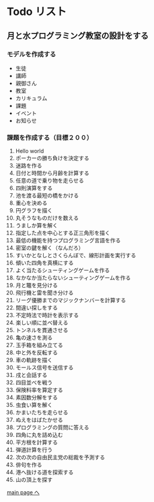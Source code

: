 # Todo リスト

## 月と水プログラミング教室の設計をする

### モデルを作成する
* 生徒
* 講師
* 親御さん
* 教室
* カリキュラム
* 課題
* イベント
* お知らせ

### 課題を作成する（目標２００）
1. Hello world
1. ポーカーの勝ち負けを決定する
1. 迷路を作る
1. 日付と時間から月齢を計算する
1. 任意の道で乗り物を走らせる
1. 四則演算をする
1. 池を渡る最短の橋をかける
1. 重心を決める
1. 円グラフを描く
1. 丸そうなものだけを数える
1. うましか算を解く
1. 指定した点を中心とする正三角形を描く
1. 最低の機能を持つプログラミング言語を作る
1. 密室の鍵を解く（なんだろ）
1. すいかとなしとさくらんぼで、線形計画を実行する
1. 傾いた四角を真横にする
1. よく当たるシューティングゲームを作る
1. なかなか当たらないシューティングゲームを作る
1. 月と鼈を見分ける
1. 飛行機と雷を聞き分ける
1. リーグ優勝までのマジックナンバーを計算する
1. 間違い探しをする
1. 不定時法で時計を表示する
1. 楽しい順に並べ替える
1. トンネルを貫通させる
1. 亀の速さを測る
1. 玉手箱を組み立てる
1. 中と外を反転する
1. 車の軌跡を描く
1. モールス信号を送信する
1. 戌と会話する
1. 四目並べを戦う
1. 保険料率を算定する
1. 素因数分解をする
1. 虫食い算を解く
1. かまいたちを走らせる
1. ぬえをはばたかせる
1. プログラミングの質問に答える
1. 四角に丸を詰め込む
1. 平方根を計算する
1. 弾道計算を行う
1. 次の次の自由民主党の総裁を予測する
1. 俳句を作る
1. 港へ抜ける道を探索する
1. 山の頂上を探す

[main page へ](index.md)
